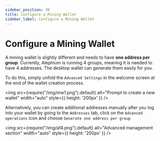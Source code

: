 ```yaml
---
sidebar_position: 30
title: Configure a Mining Wallet
sidebar_label: Configure a Mining Wallet
---
```


# Configure a Mining Wallet

A mining wallet is slightly different and needs to have **one address per group**. Currently, Alephium is running 4 groups, meaning it is needed to have 4 addresses. The desktop wallet can generate them easily for you.

To do this, simply unfold the `Advanced Settings` in the welcome screen at the end of the wallet creation process.

\<img src={require("/img/mw1.png").default} alt="Prompt to create a new wallet" width="auto" style={{ height: '200px' }} />

Alternatively, you can create additional addresses manually after you log into your wallet by going to the `Addresses` tab, click on the `Advanced operations` icon and choose `Generate one address per group`

\<img src={require("/img/af4.png").default} alt="Advanced management section" width="auto" style={{ height: '200px' }} />
